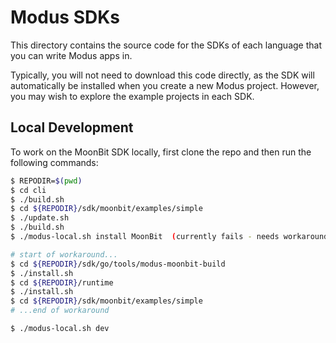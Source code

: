 # Modus SDKs

This directory contains the source code for the SDKs of each language that you can write Modus apps
in.

Typically, you will not need to download this code directly, as the SDK will automatically be
installed when you create a new Modus project. However, you may wish to explore the example projects
in each SDK.

## Local Development

To work on the MoonBit SDK locally, first clone the repo and then run the following commands:

```bash
$ REPODIR=$(pwd)
$ cd cli
$ ./build.sh
$ cd ${REPODIR}/sdk/moonbit/examples/simple
$ ./update.sh
$ ./build.sh
$ ./modus-local.sh install MoonBit  (currently fails - needs workaround)

# start of workaround...
$ cd ${REPODIR}/sdk/go/tools/modus-moonbit-build
$ ./install.sh
$ cd ${REPODIR}/runtime
$ ./install.sh
$ cd ${REPODIR}/sdk/moonbit/examples/simple
# ...end of workaround

$ ./modus-local.sh dev
```
